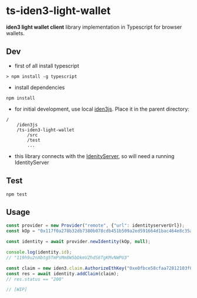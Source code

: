 # ts-iden3-light-wallet
**iden3 light wallet client** library implementation in Typescript for browser wallets.


## Dev
- first of all install typescript
```
> npm install -g typescript
```

- install dependencies
```
npm install
```

- for initial development, use local [iden3js](https://github.com/iden3/iden3js). Place it in the parent directory:
```
/
    /iden3js
    /ts-iden3-light-wallet
        /src
        /test
        ...
```

- this library connects with the [IdenityServer](https://github.com/iden3/go-iden3-servers), so will need a running IdentityServer

## Test
```
npm test
```


## Usage

```js
const provider = new Provider("remote", {"url": identityserverUrl});
const kOp = "0x117f0a278b32db7380b078cdb451b509a2ed591664d1bac464e8c35a90646796";

const identity = await provider.newIdentity(kOp, null);

console.log(identity.id);
// "119h9u2nXbtg5TmPsMm8W5bDkmVZhdS6TgKMvNWPU3"

const claim = new iden3.claim.AuthorizeEthKey("0xe0fbce58cfaa72812103f003adce3f284fe5fc7c", iden3.claim.ETH_KEY_TYPE.UPGRADE);
const res = await identity.addClaim(claim);
// res.status == "200"

// [WIP]
```
